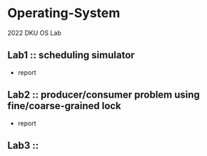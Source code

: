 # Operating-System

2022 DKU OS Lab

## Lab1 :: scheduling simulator
- report 

## Lab2 :: producer/consumer problem using fine/coarse-grained lock
- report 

## Lab3 :: 
